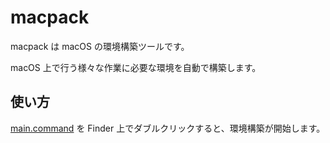 # macpack

macpack は macOS の環境構築ツールです。

macOS 上で行う様々な作業に必要な環境を自動で構築します。

## 使い方

[main.command](https://github.com/2YY/macpack/blob/main/main.command) を Finder 上でダブルクリックすると、環境構築が開始します。
